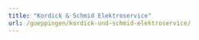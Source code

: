 ```yaml
---
title: "Kordick & Schmid Elektroservice"
url: /goeppingen/kordick-und-schmid-elektroservice/
---
```

